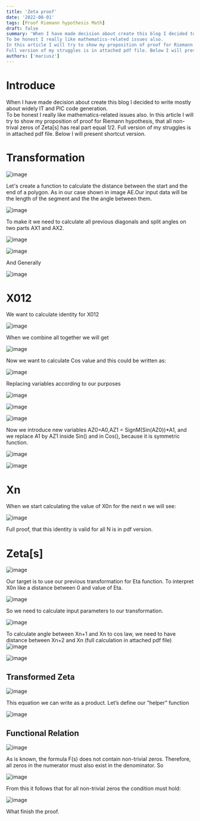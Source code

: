 ```yaml
---
title: 'Zeta proof'
date: '2022-08-01'
tags: [Proof Riemann hypothesis Math]
draft: false
summary: 'When I have made decision about create this blog I decided to write mostly about widely IT and PLC code generation.  
To be honest I really like mathematics-related issues also.
In this article I will try to show my proposition of proof for Riemann hypothesis, that all non-trival zeros of Zeta[s] has real part equal 1/2.
Full version of my struggles is in attached pdf file. Below I will present shortcut version.'
authors: ['mariusz']
---
```


# Introduce

When I have made decision about create this blog I decided to write mostly about widely IT and PlC code generation.  
To be honest I really like mathematics-related issues also.
In this article I will try to show my proposition of proof for Riemann hypothesis, that all non-trival zeros of Zeta[s] has real part equal 1/2.
Full version of my struggles is in attached pdf file. Below I will present shortcut version.

# Transformation

![image](/blog/zeta-proof/Images/1_Visualize.jpg?style=centerme)

Let's create a function to calculate the distance between the start and the end of a polygon.
As in our case shown in image AE.Our input data will be the length of the segment and the
the angle between them.

![image](/blog/zeta-proof/Images/1_Diagonals.jpg?style=centerme)

To make it we need to calculate all previous diagonals and split angles on two parts AX1 and AX2.

![image](/blog/zeta-proof/Maths/X01_General.jpg?style=centerme)

![image](/blog/zeta-proof/Maths/X012_General.jpg?style=centerme)

And Generally

![image](/blog/zeta-proof/Maths/General.jpg?style=centerme)

# X012

We want to calculate identity for X012

![image](/blog/zeta-proof/Maths/X012_General.jpg?style=centerme)

When we combine all together we will get

![image](/blog/zeta-proof/Maths/X012/1.jpg?style=centerme)

Now we want to calculate Cos value and this could be written as:

![image](/blog/zeta-proof/Maths/X012/2.jpg?style=centerme)

Replacing variables according to our purposes

![image](/blog/zeta-proof/Maths/X012/3.jpg?style=centerme)

![image](/blog/zeta-proof/Maths/X012/4.jpg?style=centerme)

![image](/blog/zeta-proof/Maths/X012/5.jpg?style=centerme)

Now we introduce new variables AZ0=A0,AZ1 = SignM(Sin(AZ0))\*A1, and
we replace A1 by AZ1 inside Sin() and in Cos(), because it is symmetric function.

![image](/blog/zeta-proof/Maths/X012/6.jpg?style=centerme)

![image](/blog/zeta-proof/Maths/X012/7.jpg?style=centerme)

# Xn

When we start calculating the value of X0n for the next n we will see:

![image](/blog/zeta-proof/Maths/Xn/General.jpg?style=centerme)

Full proof, that this identity is valid for all N is in pdf version.

# Zeta[s]

![image](/blog/zeta-proof/Maths/Zeta/Definition.jpg?style=centerme)

Our target is to use our previous transformation for Eta function.
To interpret X0n like a distance between 0 and value of Eta.

![image](/blog/zeta-proof/Maths/Zeta/LimXon.jpg?style=centerme)

So we need to calculate input parameters to our transformation.

![image](/blog/zeta-proof/Maths/Zeta/Xn+1.jpg?style=centerme)

To calculate angle between Xn+1 and Xn to cos law,
we need to have distance between Xn+2 and Xn (full calculation in attached pdf file)
![image](/blog/zeta-proof/Maths/Zeta/Xn+2.jpg?style=centerme)

![image](/blog/zeta-proof/Maths/Zeta/An.jpg?style=centerme)

## Transformed Zeta

![image](/blog/zeta-proof/Maths/Zeta/ZetaFormula.jpg?style=centerme)

This equation we can write as a product. Let’s define our ”helper” function

![image](/blog/zeta-proof/Maths/Zeta/Helper.jpg?style=centerme)

## Functional Relation

![image](/blog/zeta-proof/Maths/Zeta/FunctionalRelation.jpg?style=centerme)

As is known, the formula F(s) does not contain non-trivial zeros. Therefore,
all zeros in the numerator must also exist in the denominator. So

![image](/blog/zeta-proof/Maths/Zeta/AbsFunctionalRelation.jpg?style=centerme)

From this it follows that for all non-trivial zeros the condition must hold:

![image](/blog/zeta-proof/Maths/Zeta/y-1.jpg?style=centerme)

What finish the proof.
